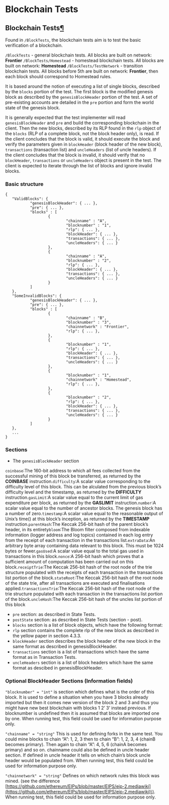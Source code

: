 # Blockchain Tests

## Blockchain Tests[¶]()

Found in `/BlockTests`, the blockchain tests aim is to test the basic verification of a blockchain.

`/BlockTests` - general blockchain tests. All blocks are built on network: **Frontier** `/BlockTests/Homestead` - homestead blockchain tests. All blocks are built on network: **Homestead** `/BlockTests/TestNetwork` - transition blockchain tests. All blocks before 5th are built on network: **Frontier**, then each block should correspond to Homestead rules.

It is based around the notion of executing a list of single blocks, described by the `blocks` portion of the test. The first block is the modified genesis block as described by the `genesisBlockHeader` portion of the test. A set of pre-existing accounts are detailed in the `pre` portion and form the world state of the genesis block.

It is generally expected that the test implementer will read `genesisBlockHeader` and `pre` and build the corresponding blockchain in the client. Then the new blocks, described by its RLP found in the `rlp` object of the `blocks` \(RLP of a complete block, not the block header only\), is read. If the client concludes that the block is valid, it should execute the block and verify the parameters given in `blockHeader` \(block header of the new block\), `transactions` \(transaction list\) and `uncleHeaders` \(list of uncle headers\). If the client concludes that the block is invalid, it should verify that no `blockHeader`, `transactions` or `uncleHeaders` object is present in the test. The client is expected to iterate through the list of blocks and ignore invalid blocks.

### Basic structure

```text
{
   "ValidBlocks": {
           "genesisBlockHeader": { ... },
           "pre": { ... },
           "blocks" : [
                   {
                           "chainname" : "A",
                           "blocknumber" : "1",
                           "rlp": { ... },
                           "blockHeader": { ... },
                           "transactions": { ... },
                           "uncleHeaders": { ... }
                   },
                   {
                           "chainname" : "A",
                           "blocknumber" : "2",
                           "rlp": { ... },
                           "blockHeader": { ... },
                           "transactions": { ... },
                           "uncleHeaders": { ... }
                   }
           ]
   },
   "SomeInvalidBlocks": {
           "genesisBlockHeader": { ... },
           "pre": { ... },
           "blocks" : [
                   {
                           "chainname" : "B",
                           "blocknumber" : "3",
                           "chainnetwork" : "Frontier",
                           "rlp": { ... },
                   },
                   {
                           "blocknumber" : "1",
                           "rlp": { ... },
                           "blockHeader": { ... },
                           "transactions": { ... },
                           "uncleHeaders": { ... }
                   },
                   {
                           "blocknumber" : "1",
                           "chainnetwork" : "Homestead",
                           "rlp": { ... },
                   },
                   {
                           "blocknumber" : "2",
                           "rlp": { ... },
                           "blockHeader": { ... },
                           "transactions": { ... },
                           "uncleHeaders": { ... }
                   }
           ]
   },
   ...
}
```

### Sections

* The `genesisBlockHeader` section

`coinbase`:The 160-bit address to which all fees collected from the successful mining of this block be transferred, as returned by the **COINBASE** instruction.`difficulty`:A scalar value corresponding to the difficulty level of this block. This can be alculated from the previous block’s difficulty level and the timestamp, as returned by the **DIFFICULTY** instruction.`gasLimit`:A scalar value equal to the current limit of gas expenditure per block, as returned by the **GASLIMIT** instruction.`number`:A scalar value equal to the number of ancestor blocks. The genesis block has a number of zero.`timestamp`:A scalar value equal to the reasonable output of Unix’s time\(\) at this block’s inception, as returned by the **TIMESTAMP** instruction.`parentHash`:The Keccak 256-bit hash of the parent block’s header, in its entirety`bloom`:The Bloom filter composed from indexable information \(logger address and log topics\) contained in each log entry from the receipt of each transaction in the transactions list.`extraData`:An arbitrary byte array containing data relevant to this block. This must be 1024 bytes or fewer.`gasUsed`:A scalar value equal to the total gas used in transactions in this block.`nonce`:A 256-bit hash which proves that a sufficient amount of computation has been carried out on this block.`receiptTrie`:The Keccak 256-bit hash of the root node of the trie structure populated with the receipts of each transaction in the transactions list portion of the block.`stateRoot`:The Keccak 256-bit hash of the root node of the state trie, after all transactions are executed and finalisations applied.`transactionsTrie`:The Keccak 256-bit hash of the root node of the trie structure populated with each transaction in the transactions list portion of the block.`uncleHash`:The Keccak 256-bit hash of the uncles list portion of this block

* `pre` section: as described in State Tests.
* `postState` section: as described in State Tests \(section - post\).
* `blocks` section is a list of block objects, which have the following format:
* `rlp` section contains the complete rlp of the new block as described in the yellow paper in section 4.3.3.
* `blockHeader` section describes the block header of the new block in the same format as described in genesisBlockHeader.
* `transactions` section is a list of transactions which have the same format as in Transaction Tests.
* `uncleHeaders` section is a list of block headers which have the same format as descibed in genesisBlockHeader.

### Optional BlockHeader Sections \(Information fields\)

`"blocknumber" = "int"` is section which defines what is the order of this block. It is used to define a situation when you have 3 blocks already imported but then it comes new version of the block 2 and 3 and thus you might have new best blockchain with blocks 1 2’ 3’ instead previous. If blocknumber is undefined then it is assumed that blocks are imported one by one. When running test, this field could be used for information purpose only.

`"chainname" = "string"` This is used for defining forks in the same test. You could mine blocks to chain “A”: 1, 2, 3 then to chain “B”: 1, 2, 3, 4 \(chainB becomes primary\). Then again to chain “A”: 4, 5, 6 \(chainA becomes primary\) and so on. chainname could also be defined in uncle header section. If defined in uncle header it tells on which chain’s block uncle header would be populated from. When running test, this field could be used for information purpose only.

`"chainnetwork" = "string"` Defines on which network rules this block was mined. \(see the difference [https://github.com/ethereum/EIPs/blob/master/EIPS/eip-2.mediawiki](https://github.com/ethereum/EIPs/blob/master/EIPS/eip-2.mediawiki)\). When running test, this field could be used for information purpose only.

